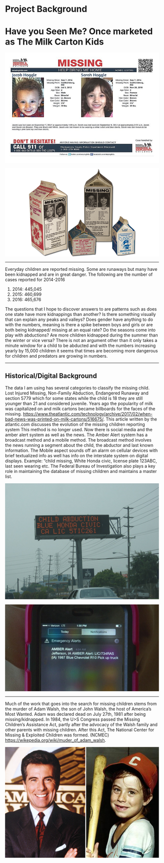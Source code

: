 # Project Background 
# Have you Seen Me? Once marketed as The Milk Carton Kids

![milk carton kids](https://github.com/aicha85/Have-You-Seen-Me---Summer-2018/blob/aicha85/docs/imgs/Digital%20humanities%20image.jpg)

![milk carton kids](https://raw.githubusercontent.com/aicha85/The-Milk-Carton-Kids-Summer-2018-Dig-Hum/master/docs/imgs/missing-child-safety-council1.png)

---
Everyday children are reported missing. Some are runaways but many have been 
kidnapped and are in great danger. The following are the number of cases reported for 2014-2016 

1. 2014: 445,045
2. 2015: 460,699 
3. 2016: 465,676 

The questions that I hope to discover answers to are patterns such as does one state have more kidnappings than another? Is there something visually that can explain any peaks and valleys? Does gender have anything to do with the numbers, meaning is there a spike between boys and girls or are both being kidnapped/ missing at an equal rate? Do the seasons come into play with abductions?  Are more children kidnapped during the summer than the winter or vice versa? There is not an argument other than it only takes a minute window for a child to be abducted and with the numbers increasing yearly by 15,000 children it seems that times are becoming more dangerous for children and predators are growing in numbers. 


---

## Historical/Digital Background

The data I am using has several categories to classify the missing child. Lost Injured Missing, Non-Family Abduction, Endangered Runaway and section 5779 which for some states while the child is 18 they are still younger than 21 and considered juvenile. 
Years ago the popularity of milk was capitalized on and milk cartons became billboards for the faces of the missing. https://www.theatlantic.com/technology/archive/2017/02/when-bad-news-was-printed-on-milk-cartons/516675/. This article written by the atlantic.com discusses the evolution of the missing children reporting system This method is no longer used. Now there is social media and the amber alert system as well as the news. The Amber Alert system has a broadcast method and a mobile method. The broadcast method involves the news running a segment about the child, the abductor and last known information. The Mobile aspect sounds off an alarm on cellular devices with brief textualized info as well has info on the interstate system on digital displays. Example: “child missing, White Honda civic, license plate 123ABC, last seen wearing etc. The Federal Bureau of Investigation also plays a key role in maintaining the database of missing children and maintains a master list. 

![milk carton kids](https://github.com/aicha85/Have-You-Seen-Me---Summer-2018/blob/aicha85/docs/imgs/1200px-Amber_Alert.jpg)

![milk carton kids](https://github.com/aicha85/Have-You-Seen-Me---Summer-2018/blob/aicha85/docs/imgs/amberalerts.jpg)

-----

Much of the work that goes into the search for missing children stems from the murder of Adam Walsh, the son of John Walsh, the host of America’s Most Wanted. Adam was declared dead on July 27th, 1981 after being missing/kidnapped.  In 1984, the U>S Congress passed the Missing Children’s Assistance Act, partly after the advocacy of the Walsh family and other parents with missing children.  After this Act, The National Center for Missing & Exploited Children was formed. (NCMEC)
https://wikepedia.org/wiki/muder_of_adam_walsh.  

![milk carton kids](https://github.com/aicha85/Have-You-Seen-Me---Summer-2018/blob/aicha85/docs/imgs/john%20and%20adam.jpg)
